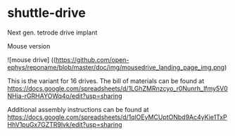 # shuttle-drive

Next gen. tetrode drive implant 

Mouse version

![mouse drive] ((https://github.com/open-ephys/reponame/blob/master/doc/img/mousedrive_landing_page_img.png)

This is the variant for 16 drives.
The bill of materials can be found at https://docs.google.com/spreadsheets/d/1LGhZMRnzcyo_r0Nunrh_lfmy5V0NHia-rGRHAYOWq4o/edit?usp=sharing


Additional assembly instructions can be found at https://docs.google.com/spreadsheets/d/1qlOEyMCUptONbd9Ac4yKie1TxPHhV1puGx7GZTR9lvk/edit?usp=sharing

